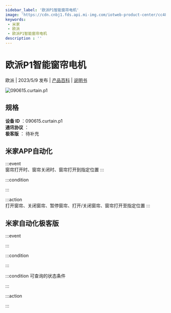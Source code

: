 ```yaml
---
sidebar_label: '欧派P1智能窗帘电机'
image: 'https://cdn.cnbj1.fds.api.mi-img.com/iotweb-product-center/cc48337d9b94c1ee562e34cb4533e063_1677728081935.png?GalaxyAccessKeyId=AKVGLQWBOVIRQ3XLEW&Expires=9223372036854775807&Signature=1bCunG3xszK7FfuqL/E9BJ/xY38='
keywords: 
 - 米家
 - 欧派
 - 欧派P1智能窗帘电机
description : ''
---
```

# 欧派P1智能窗帘电机

欧派 | 2023/5/9 发布 | [产品百科](https://home.mi.com/webapp/content/baike/product/index.html?model=090615.curtain.p1/) | [说明书](https://home.mi.com/views/introduction.html?model=090615.curtain.p1&region=cn)

![090615.curtain.p1](https://cdn.cnbj1.fds.api.mi-img.com/iotweb-product-center/cc48337d9b94c1ee562e34cb4533e063_1677728081935.png?GalaxyAccessKeyId=AKVGLQWBOVIRQ3XLEW&Expires=9223372036854775807&Signature=1bCunG3xszK7FfuqL/E9BJ/xY38=)

## 规格  
> 
**设备 ID** ：090615.curtain.p1  
**通讯协议** ：  
**极客版**  ： 待补充 


## 米家APP自动化  

:::event  
窗帘打开时、窗帘关闭时、窗帘打开到指定位置
:::

:::condition  

:::

:::action   
打开窗帘、关闭窗帘、暂停窗帘、打开/关闭窗帘、窗帘打开至指定位置
:::

## 米家自动化极客版  

:::event  

:::

:::condition  

:::

:::condition 可查询的状态条件  

:::

:::action  

:::

        
